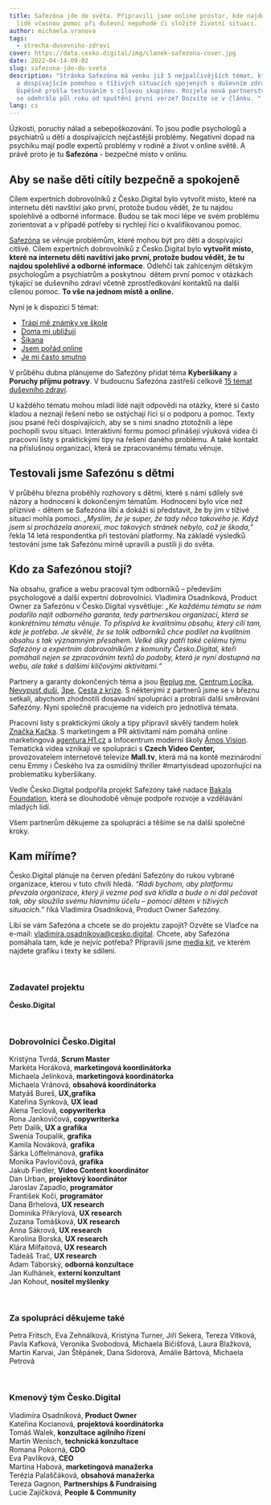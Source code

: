 ```yaml
---
title: Safezóna jde do světa. Připravili jsme online prostor, kde najdou mladí
  lidé včasnou pomoc při duševní nepohodě či složité životní situaci.
author: michaela.vranova
tags:
  - strecha-dusevniho-zdravi
cover: https://data.cesko.digital/img/clanek-safezona-cover.jpg
date: 2022-04-14-09-02
slug: safezona-jde-do-sveta
description: "Stránka Safezóna má venku již 5 nejpalčivějších témat, které dětem
  a dospívajícím pomohou v tíživých situacích spojených s duševním zdravím.
  Úspěšně prošla testováním s cílovou skupinou. Rozjela nová partnerství. Co vše
  se odehrálo půl roku od spuštění první verze? Dozvíte se v článku. "
lang: cs
---
```

Úzkosti, poruchy nálad a sebepoškozování. To jsou podle psychologů a psychiatrů u dětí a dospívajících nejčastější problémy. Negativní dopad na psychiku mají podle expertů problémy v rodině a život v online světě. A právě proto je tu **Safezóna** - bezpečné místo v onlinu.

## Aby se naše děti cítily bezpečně a spokojeně

Cílem expertních dobrovolníků z Česko.Digital bylo vytvořit místo, které na internetu děti navštíví jako první, protože budou vědět, že tu najdou spolehlivé a odborné informace. Budou se tak moci lépe ve svém problému zorientovat a v případě potřeby si rychleji říci o kvalifikovanou pomoc.

[Safezóna](https://www.safezona.cz/) se věnuje problémům, které mohou být pro děti a dospívající citlivé. Cílem expertních dobrovolníků z Česko.Digital bylo **vytvořit místo, které na internetu děti navštíví jako první, protože budou vědět, že tu najdou spolehlivé a odborné informace**. Odlehčí tak zahlceným dětským psychologům a psychiatrům a poskytnou  dětem první pomoc v otázkách týkající se duševního zdraví včetně zprostředkování kontaktů na další cílenou pomoc. **To vše na jednom místě a online.**

Nyní je k dispozici 5 témat:

* [Trápí mě známky ve škole](https://www.safezona.cz/prospech)
* [Doma mi ubližují](https://www.safezona.cz/domaci-nasili)
* [Šikana](https://www.safezona.cz/sikana)
* [Jsem pořád online](https://www.safezona.cz/digitalni-zavislosti)
* [Je mi často smutno](https://www.safezona.cz/je-mi-casto-smutno)

V průběhu dubna plánujeme do Safezóny přidat téma **Kyberšikany** a **Poruchy příjmu potravy**. V budoucnu Safezóna zastřeší celkově [15 témat duševního zdraví](https://www.safezona.cz/rozcestnik). 

U každého tématu mohou mladí lidé najít odpovědi na otázky, které si často kladou a neznají řešení nebo se ostýchají říci si o podporu a pomoc. Texty jsou psané řečí dospívajících, aby se s nimi snadno ztotožnili a lépe pochopili svou situaci. Interaktivní formu pomoci přinášejí výuková videa či pracovní listy s praktickými tipy na řešení daného problému. A také kontakt na příslušnou organizaci, která se zpracovanému tématu věnuje.

## Testovali jsme Safezónu s dětmi

V průběhu března proběhly rozhovory s dětmi, které s námi sdílely své názory a hodnocení k dokončeným tématům. Hodnocení bylo více než příznivé - dětem se Safezóna líbí a dokáží si představit, že by jim v tíživé situaci mohla pomoci. *„Myslím, že je super, že tady něco takového je. Když jsem si procházela anorexií, moc takových stránek nebylo, což je škoda,”* řekla 14 letá respondentka při testování platformy. Na základě výsledků testování jsme tak Safezónu mírně upravili a pustili ji do světa.

## Kdo za Safezónou stojí?

Na obsahu, grafice a webu pracoval tým odborníků – především psychologové a další expertní dobrovolníci. Vladimíra Osadníková, Product Owner za Safezónu v Česko.Digital vysvětluje: *„Ke každému tématu se nám podařilo najít odborného garanta, tedy partnerskou organizaci, která se konkrétnímu tématu věnuje. To přispívá ke kvalitnímu obsahu, který cílí tam, kde je potřeba. Je skvělé, že se tolik odborníků chce podílet na kvalitním obsahu s tak významným přesahem. Velké díky patří také celému týmu Safezóny a expertním dobrovolníkům z komunity Česko.Digital, kteří pomáhali nejen se zpracováním textů do podoby, která je nyní dostupná na webu, ale také s dalšími klíčovými aktivitami.“*

Partnery a garanty dokončených téma a jsou [Replug me](https://www.replug.me/), [Centrum Locika](https://www.centrumlocika.cz/), [Nevypusť duši](https://nevypustdusi.cz/), [3pe](https://www.jsme3pe.cz/), [Cesta z krize](https://www.cestazkrize.net/). S některými z partnerů jsme se v březnu setkali, abychom zhodnotili dosavadní spolupráci a probrali další směrování Safezóny. Nyní společně pracujeme na videích pro jednotlivá témata.

Pracovní listy s praktickými úkoly a tipy připravil skvělý tandem holek [Značka Kačka](https://www.znackakacka.cz/). S marketingem a PR aktivitami nám pomáhá online marketingová [agentura H1.cz](https://www.h1.cz/) a Infocentrum moderní školy [Ámos Vision](https://amosvision.cz/cz). Tematická videa vznikají ve spolupráci s **Czech Video Center,** provozovatelem internetové televize **Mall.tv**, která má na kontě mezinárodní cenu Emmy i Českého lva za osmidílný thriller #martyisdead upozorňující na problematiku kyberšikany.

Vedle Česko.Digital podpořila projekt Safezóny také nadace [Bakala Foundation](https://www.bakalafoundation.org/), která se dlouhodobě věnuje podpoře rozvoje a vzdělávání mladých lidí.

Všem partnerům děkujeme za spolupráci a těšíme se na další společné kroky.

## Kam míříme?

Česko.Digital plánuje na červen předání Safezóny do rukou vybrané organizace, kterou v tuto chvíli hledá. *“Rádi bychom, aby platformu převzala organizace, který ji vezme pod svá křídla a bude o ni dál pečovat tak, aby sloužila svému hlavnímu účelu – pomoci dětem v tíživých situacích.”* říká Vladimíra Osadníková, Product Owner Safezóny.

Líbí se vám Safezóna a chcete se do projektu zapojit? Ozvěte se Vlaďce na e-mail: [vladimira.osadnikova@cesko.digital](mailto:vladimira.osadnikova@cesko.digital). Chcete, aby Safezóna pomáhala tam, kde je nejvíc potřeba? Připravili jsme [media kit](https://drive.google.com/drive/u/0/folders/1ZlO5uSqluQsIYRwMxFVd0msM64kXe_Zp), ve kterém najdete grafiku i texty ke sdílení.

<br>

### Zadavatel projektu

**Česko.Digital**

<br>

### Dobrovolníci Česko.Digital

Kristýna Tvrdá, **Scrum Master**\
Markéta Horáková, **marketingová koordinátorka**\
Michaela Jelínková, **marketingová koordinátorka**\
Michaela Vránová, **obsahová koordinátorka**\
Matyáš Bureš, **UX,grafika**\
Kateřina Synková, **UX lead**\
Alena Teclová, **copywriterka**\
Rona Jankovičová, **copywriterka**\
Petr Dalík, **UX a grafika**\
Swenia Toupalik, **grafika**\
Kamila Nováková, **grafika**\
Šárka Löffelmanová, **grafika**\
Monika Pavlovičová, **grafika**\
Jakub Fiedler, **Video Content koordinátor**\
Dan Urban, **projektový koordinátor**\
Jaroslav Zapadlo, **programátor** \
František Kočí, **programátor**\
Dana Brhelová, **UX research**\
Dominika Přikrylová, **UX research**\
Zuzana Tomášková, **UX research**\
Anna Sákrová, **UX research**\
Karolína Borská, **UX research**\
Klára Milfaitová, **UX research**\
Tadeáš Trač, **UX research**\
Adam Táborský, **odborná konzultace**\
Jan Kulhánek, **externí konzultant**\
Jan Kohout, **nositel myšlenky**

<br>

### Za spolupráci děkujeme také

Petra Fritsch, Eva Zehnálková, Kristýna Turner, Jiří Sekera, Tereza Vítková, Pavla Kafková, Veronika Svobodová, Michaela Bičišťová, Laura Blažková, Martin Karvai, Jan Štěpánek, Dana Sidorová, Amálie Bártová, Michaela Petrová

<br>

### Kmenový tým Česko.Digital

Vladimíra Osadníková, **Product Owner**\
Kateřina Kocianová, **projektová koordinátorka**\
Tomáš Walek, **konzultace agilního řízení**\
Martin Wenisch, **technická konzultace**\
Romana Pokorná, **CDO**\
Eva Pavlíková, **CEO**\
Martina Habová, **marketingová manažerka**\
Terézia Palaščáková, **obsahová manažerka**\
Tereza Gagnon, **Partnerships & Fundraising**\
Lucie Zajíčková, **People & Community**